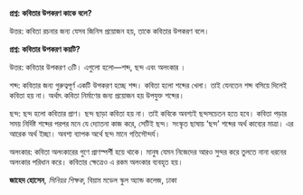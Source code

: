 **প্রশ্ন: কবিতার উপকরণ কাকে বলে?**

উত্তর: কবিতা রচনার জন্য যেসব জিনিস প্রয়োজন হয়, তাকে কবিতার উপকরণ বলে। 

**প্রশ্ন: কবিতার উপকরণ কয়টি?**

উত্তর: কবিতার উপকরণ ৩টি। এগুলো হলো—শব্দ, ছন্দ এবং অলংকার । 

শব্দ: কবিতার জন্য গুরুত্বপূর্ণ একটি উপকরণ হচ্ছে শব্দ। কবিতা হলো শব্দের খেলা। তাই যেনতেন শব্দ বসিয়ে দিলেই কবিতা হয় না। অর্থাৎ কবিতা নির্মাণের জন্য প্রয়োজন হয় উপযুক্ত শব্দের।

ছন্দ: ছন্দ হলো কবিতার প্রাণ। ছন্দ ছাড়া কবিতা হয় না। তাই কবিকে অবশ্যই ছন্দসচেতন হতে হবে। কবিতা পড়ার সময় নির্দিষ্ট শব্দের পরপর মনে যে দ্যোতনা কাজ করে, সেটিই ছন্দ। সংস্কৃত ছাষায় ‘ছন্দ’ শব্দের অর্থ কাব্যের মাত্রা। এর আরেক অর্থ ইচ্ছা। অবশ্য ব্যাপক অর্থে ছন্দ মানে গতিসৌন্দর্য।

অলংকার: কবিতা অলংকারের গুণে প্রাণস্পর্শী হয়ে থাকে। মানুষ যেমন নিজেদের আরও সুন্দর করে তুলতে নানা ধরনের অলংকার পরিধান করে। কবিতার ক্ষেত্রেও এ রকম অলংকার ব্যবহৃত হয়।

**জাহেদ হোসেন**, *সিনিয়র শিক্ষক*, বিয়াম মডেল স্কুল অ্যান্ড কলেজ, ঢাকা
